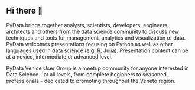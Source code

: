 ## Hi there 👋

PyData brings together analysts, scientists, developers, engineers, architects and others from the data science community to discuss new techniques and tools for management, analytics and visualization of data. PyData welcomes presentations focusing on Python as well as other languages used in data science (e.g. R, Julia). Presentation content can be at a novice, intermediate or advanced level.

PyData Venice User Group is a meetup community for anyone interested in Data Science - at all levels, from complete beginners to seasoned professionals - dedicated to promoting throughout the Veneto region.
